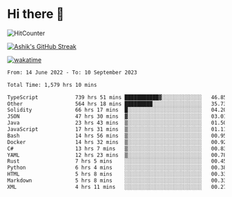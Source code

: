 # Hi there 👋

![HitCounter](https://hits.seeyoufarm.com/api/count/incr/badge.svg?url=https%3A%2F%2Fgithub.com%2Fashrhmn1212%2Fhit-counter)

<!-- ![Contribution Graph](https://github-readme-activity-graph.cyclic.app/graph?username=ashrhmn) -->


<!-- [![Top Langs](https://github-readme-stats.vercel.app/api/top-langs/?username=ashrhmn&layout=compact&theme=synthwave&langs_count=10&card_width=445)](https://github.com/anuraghazra/github-readme-stats) -->

[![Ashik's GitHub Streak](https://github-readme-streak-stats.herokuapp.com/?user=ashrhmn&theme=blood&fire=DD7F1C&background=151515&dates=9f9f9f&border=DD2727)](https://git.io/streak-stats)

<!-- ![Ashik's GitHub stats](https://github-readme-stats.vercel.app/api/?username=ashrhmn&show_icons=true&title_color=fff&icon_color=79ff97&text_color=9f9f9f&bg_color=151515) -->

[![wakatime](https://wakatime.com/badge/user/3df86613-ba63-4631-8e65-0ff18e7becad.svg)](https://wakatime.com/@3df86613-ba63-4631-8e65-0ff18e7becad)

<!--START_SECTION:waka-->

```txt
From: 14 June 2022 - To: 10 September 2023

Total Time: 1,579 hrs 10 mins

TypeScript            739 hrs 51 mins ███████████▓░░░░░░░░░░░░░   46.85 %
Other                 564 hrs 18 mins █████████░░░░░░░░░░░░░░░░   35.73 %
Solidity              66 hrs 17 mins  █░░░░░░░░░░░░░░░░░░░░░░░░   04.20 %
JSON                  47 hrs 30 mins  ▓░░░░░░░░░░░░░░░░░░░░░░░░   03.01 %
Java                  23 hrs 43 mins  ▒░░░░░░░░░░░░░░░░░░░░░░░░   01.50 %
JavaScript            17 hrs 31 mins  ▒░░░░░░░░░░░░░░░░░░░░░░░░   01.11 %
Bash                  14 hrs 56 mins  ▒░░░░░░░░░░░░░░░░░░░░░░░░   00.95 %
Docker                14 hrs 32 mins  ▒░░░░░░░░░░░░░░░░░░░░░░░░   00.92 %
C#                    13 hrs 7 mins   ▒░░░░░░░░░░░░░░░░░░░░░░░░   00.83 %
YAML                  12 hrs 23 mins  ▒░░░░░░░░░░░░░░░░░░░░░░░░   00.78 %
Rust                  7 hrs 5 mins    ░░░░░░░░░░░░░░░░░░░░░░░░░   00.45 %
Python                6 hrs 4 mins    ░░░░░░░░░░░░░░░░░░░░░░░░░   00.38 %
HTML                  5 hrs 8 mins    ░░░░░░░░░░░░░░░░░░░░░░░░░   00.33 %
Markdown              5 hrs 8 mins    ░░░░░░░░░░░░░░░░░░░░░░░░░   00.33 %
XML                   4 hrs 11 mins   ░░░░░░░░░░░░░░░░░░░░░░░░░   00.27 %
```

<!--END_SECTION:waka-->


<!--### Most Used Languages
<img src="https://wakatime.com/share/@ashrhmn/24ecb986-5bf8-4607-af7f-0aab08908d8c.png" />

### Favourite Tools
<img src="https://wakatime.com/share/@ashrhmn/f4e08015-f3bc-460a-9228-95a3ba11c604.png" />-->
